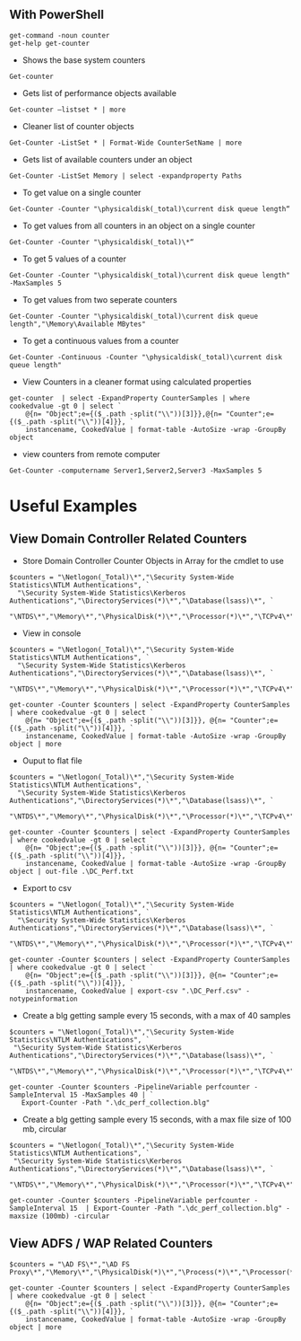 ## With PowerShell

```
get-command -noun counter
get-help get-counter
```

* Shows the base system counters
```
Get-counter
```
* Gets list of performance objects available
```
Get-counter –listset * | more
```
* Cleaner list of counter objects
```
Get-Counter -ListSet * | Format-Wide CounterSetName | more
```
* Gets list of available counters under an object
```
Get-Counter -ListSet Memory | select -expandproperty Paths
```
* To get value on a single counter
```
Get-Counter -Counter "\physicaldisk(_total)\current disk queue length“
```
* To get values from all counters in an object on a single counter
```
Get-Counter -Counter "\physicaldisk(_total)\*“
```
* To get 5 values of a counter
```
Get-Counter -Counter "\physicaldisk(_total)\current disk queue length" -MaxSamples 5 
```
* To get values from two seperate counters
```
Get-Counter -Counter "\physicaldisk(_total)\current disk queue length","\Memory\Available MBytes"
```
* To get a continuous values from a counter
```
Get-Counter -Continuous -Counter "\physicaldisk(_total)\current disk queue length" 
```
* View Counters in a cleaner format using calculated properties
```
get-counter  | select -ExpandProperty CounterSamples | where cookedvalue -gt 0 | select `
    @{n= "Object";e={($_.path -split("\\"))[3]}},@{n= "Counter";e={($_.path -split("\\"))[4]}}, `
    instancename, CookedValue | format-table -AutoSize -wrap -GroupBy object
```
* view counters from remote computer
```
Get-Counter -computername Server1,Server2,Server3 -MaxSamples 5
```

# Useful Examples
## View Domain Controller Related Counters
* Store Domain Controller Counter Objects in Array for the cmdlet to use
```
$counters = "\Netlogon(_Total)\*","\Security System-Wide Statistics\NTLM Authentications", `
  "\Security System-Wide Statistics\Kerberos Authentications","\DirectoryServices(*)\*","\Database(lsass)\*", `
  "\NTDS\*","\Memory\*","\PhysicalDisk(*)\*","\Processor(*)\*","\TCPv4\*","\TCPv6\*","\DNS\*"
 ```
* View in console
```
$counters = "\Netlogon(_Total)\*","\Security System-Wide Statistics\NTLM Authentications", `
  "\Security System-Wide Statistics\Kerberos Authentications","\DirectoryServices(*)\*","\Database(lsass)\*", `
  "\NTDS\*","\Memory\*","\PhysicalDisk(*)\*","\Processor(*)\*","\TCPv4\*","\TCPv6\*","\DNS\*"
  
get-counter -Counter $counters | select -ExpandProperty CounterSamples | where cookedvalue -gt 0 | select `
    @{n= "Object";e={($_.path -split("\\"))[3]}}, @{n= "Counter";e={($_.path -split("\\"))[4]}}, `
    instancename, CookedValue | format-table -AutoSize -wrap -GroupBy object | more
```
* Ouput to flat file
```
$counters = "\Netlogon(_Total)\*","\Security System-Wide Statistics\NTLM Authentications", `
  "\Security System-Wide Statistics\Kerberos Authentications","\DirectoryServices(*)\*","\Database(lsass)\*", `
  "\NTDS\*","\Memory\*","\PhysicalDisk(*)\*","\Processor(*)\*","\TCPv4\*","\TCPv6\*","\DNS\*"
  
get-counter -Counter $counters | select -ExpandProperty CounterSamples | where cookedvalue -gt 0 | select `
    @{n= "Object";e={($_.path -split("\\"))[3]}}, @{n= "Counter";e={($_.path -split("\\"))[4]}}, `
    instancename, CookedValue | format-table -AutoSize -wrap -GroupBy object | out-file .\DC_Perf.txt
```
* Export to csv
```
$counters = "\Netlogon(_Total)\*","\Security System-Wide Statistics\NTLM Authentications", `
  "\Security System-Wide Statistics\Kerberos Authentications","\DirectoryServices(*)\*","\Database(lsass)\*", `
  "\NTDS\*","\Memory\*","\PhysicalDisk(*)\*","\Processor(*)\*","\TCPv4\*","\TCPv6\*","\DNS\*"
  
get-counter -Counter $counters | select -ExpandProperty CounterSamples | where cookedvalue -gt 0 | select `
    @{n= "Object";e={($_.path -split("\\"))[3]}}, @{n= "Counter";e={($_.path -split("\\"))[4]}}, `
    instancename, CookedValue | export-csv ".\DC_Perf.csv" -notypeinformation
 ```
 * Create a blg getting sample every 15 seconds, with a max of 40 samples
 ```
 $counters = "\Netlogon(_Total)\*","\Security System-Wide Statistics\NTLM Authentications", `
  "\Security System-Wide Statistics\Kerberos Authentications","\DirectoryServices(*)\*","\Database(lsass)\*", `
  "\NTDS\*","\Memory\*","\PhysicalDisk(*)\*","\Processor(*)\*","\TCPv4\*","\TCPv6\*","\DNS\*"
  
 get-counter -Counter $counters -PipelineVariable perfcounter -SampleInterval 15 -MaxSamples 40 | `
    Export-Counter -Path ".\dc_perf_collection.blg"
 ```
 * Create a blg getting sample every 15 seconds, with a max file size of 100 mb, circular
 ```
 $counters = "\Netlogon(_Total)\*","\Security System-Wide Statistics\NTLM Authentications", `
  "\Security System-Wide Statistics\Kerberos Authentications","\DirectoryServices(*)\*","\Database(lsass)\*", `
  "\NTDS\*","\Memory\*","\PhysicalDisk(*)\*","\Processor(*)\*","\TCPv4\*","\TCPv6\*","\DNS\*"
  
 get-counter -Counter $counters -PipelineVariable perfcounter -SampleInterval 15  | Export-Counter -Path ".\dc_perf_collection.blg" -maxsize (100mb) -circular
 ```
## View ADFS / WAP Related Counters
```
$counters = "\AD FS\*","\AD FS Proxy\*","\Memory\*","\PhysicalDisk(*)\*","\Process(*)\*","\Processor(*)\*","\TCPv4\*"

get-counter -Counter $counters | select -ExpandProperty CounterSamples | where cookedvalue -gt 0 | select `
    @{n= "Object";e={($_.path -split("\\"))[3]}}, @{n= "Counter";e={($_.path -split("\\"))[4]}}, `
    instancename, CookedValue | format-table -AutoSize -wrap -GroupBy object | more
 ```
